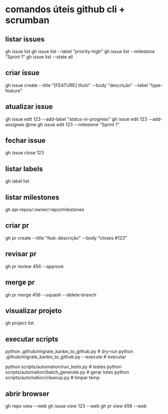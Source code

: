 # comandos úteis github cli + scrumban

## listar issues
gh issue list
gh issue list --label "priority-high"
gh issue list --milestone "Sprint 1"
gh issue list --state all

## criar issue
gh issue create --title "[FEATURE] título" --body "descrição" --label "type-feature"

## atualizar issue
gh issue edit 123 --add-label "status-in-progress"
gh issue edit 123 --add-assignee @me
gh issue edit 123 --milestone "Sprint 1"

## fechar issue
gh issue close 123

## listar labels
gh label list

## listar milestones
gh api repos/:owner/:repo/milestones

## criar pr
gh pr create --title "feat: descrição" --body "closes #123"

## revisar pr
gh pr review 456 --approve

## merge pr
gh pr merge 456 --squash --delete-branch

## visualizar projeto
gh project list

## executar scripts
python .github/migrate_kanbn_to_github.py          # dry-run
python .github/migrate_kanbn_to_github.py --execute # executar

python scripts/automation/run_tests.py              # testes
python scripts/automation/batch_generate.py         # gerar lotes
python scripts/automation/cleanup.py                # limpar temp

## abrir browser
gh repo view --web
gh issue view 123 --web
gh pr view 456 --web
